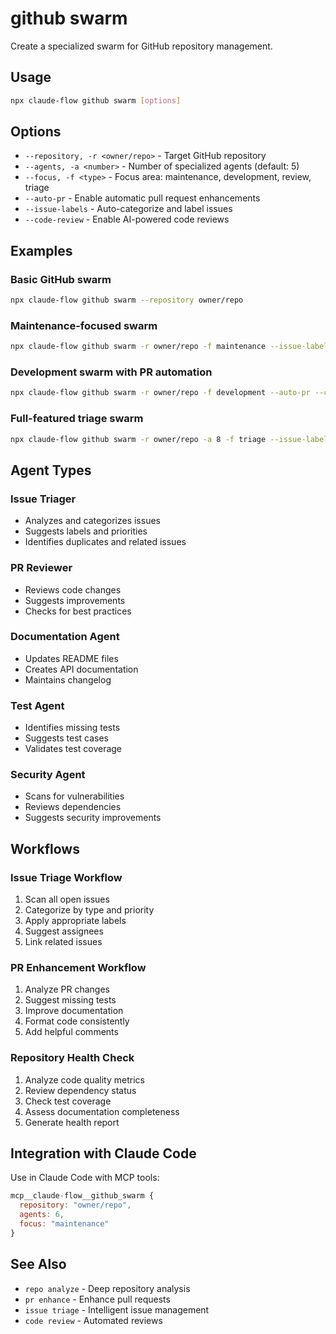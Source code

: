 # github swarm

Create a specialized swarm for GitHub repository management.

## Usage

```bash
npx claude-flow github swarm [options]
```

## Options

- `--repository, -r <owner/repo>` - Target GitHub repository
- `--agents, -a <number>` - Number of specialized agents (default: 5)
- `--focus, -f <type>` - Focus area: maintenance, development, review, triage
- `--auto-pr` - Enable automatic pull request enhancements
- `--issue-labels` - Auto-categorize and label issues
- `--code-review` - Enable AI-powered code reviews

## Examples

### Basic GitHub swarm
```bash
npx claude-flow github swarm --repository owner/repo
```

### Maintenance-focused swarm
```bash
npx claude-flow github swarm -r owner/repo -f maintenance --issue-labels
```

### Development swarm with PR automation
```bash
npx claude-flow github swarm -r owner/repo -f development --auto-pr --code-review
```

### Full-featured triage swarm
```bash
npx claude-flow github swarm -r owner/repo -a 8 -f triage --issue-labels --auto-pr
```

## Agent Types

### Issue Triager
- Analyzes and categorizes issues
- Suggests labels and priorities
- Identifies duplicates and related issues

### PR Reviewer
- Reviews code changes
- Suggests improvements
- Checks for best practices

### Documentation Agent
- Updates README files
- Creates API documentation
- Maintains changelog

### Test Agent
- Identifies missing tests
- Suggests test cases
- Validates test coverage

### Security Agent
- Scans for vulnerabilities
- Reviews dependencies
- Suggests security improvements

## Workflows

### Issue Triage Workflow
1. Scan all open issues
2. Categorize by type and priority
3. Apply appropriate labels
4. Suggest assignees
5. Link related issues

### PR Enhancement Workflow
1. Analyze PR changes
2. Suggest missing tests
3. Improve documentation
4. Format code consistently
5. Add helpful comments

### Repository Health Check
1. Analyze code quality metrics
2. Review dependency status
3. Check test coverage
4. Assess documentation completeness
5. Generate health report

## Integration with Claude Code

Use in Claude Code with MCP tools:
```javascript
mcp__claude-flow__github_swarm {
  repository: "owner/repo",
  agents: 6,
  focus: "maintenance"
}
```

## See Also

- `repo analyze` - Deep repository analysis
- `pr enhance` - Enhance pull requests
- `issue triage` - Intelligent issue management
- `code review` - Automated reviews
